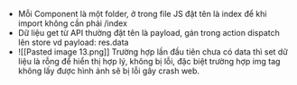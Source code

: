 - Mỗi Component là một folder, ở trong file JS đặt tên là index để khi import không cần phải /index
- Dữ liệu get từ API thường đặt tên là payload, gán trong action dispatch lên store vd payload: res.data
- ![[Pasted image 13.png]] Trường hợp lần đầu tiên chưa có data thì set dữ liệu là rỗng để hiển thị hợp lý, không bị lỗi, đặc biệt trường hợp img tag không lấy được hình ảnh sẽ bị lỗi gây crash web.
